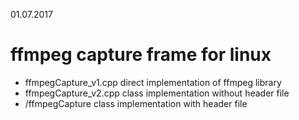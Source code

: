 01.07.2017

# ffmpeg capture frame for linux

  - ffmpegCapture_v1.cpp           direct implementation of ffmpeg library
  - ffmpegCapture_v2.cpp           class implementation without header file
  - /ffmpegCapture                 class implementation with header file
